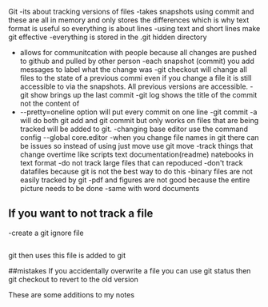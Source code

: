 Git
-its about tracking versions of files
-takes snapshots using commit and these are all in memory and only stores
the differences which is why text format is useful so everything is about
lines
-using text and short lines make git effective
-everything is stored in the .git hidden directory
- allows for communitcation with people because all changes are pushed to 
github and pulled by other person
-each snapshot (commit) you add messages to label what the change was
-git checkout will change all files to the state of a previous commi even if
you change a file it is still accessible to via the snapshots. All previous
versions are accessible.
-git show brings up the last commit
-git log shows the title of the commit not the content of 
- --pretty=oneline option will put every commit on one line
-git commit -a will do both git add and git commit but only works on files 
that are being tracked will be added to git.
-changing base editor use  the command config --global core.editor
-when you change file names in git there can be issues so instead of using
just move use git move
-track things that change overtime like scripts text documentation(readme)
natebooks in text format
-do not track large files that can repoduced
-don't track datafiles because git is not the best way to do this
-binary files are not easily tracked by git
-pdf and figures are not good because the entire picture needs to be done
-same with word documents


## If you want to not track a file
-create a git ignore file
```touch gitignore
```
git then uses this file is added to git

##mistakes
If you accidentally overwrite a file you can use git status then git checkout 
to revert to the old version


These are some additions to my notes

